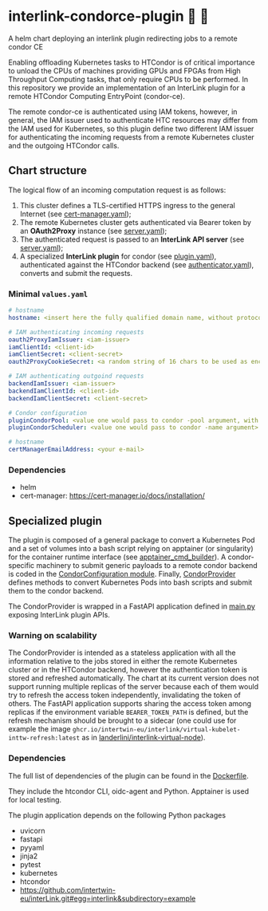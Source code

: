 # interlink-condorce-plugin 🦤 🐍
A helm chart deploying an interlink plugin redirecting jobs to a remote condor CE

Enabling offloading Kubernetes tasks to HTCondor is of critical importance to unload the CPUs of machines providing
GPUs and FPGAs from High Throughput Computing tasks, that only require CPUs to be performed.
In this repository we provide an implementation of an InterLink plugin for a remote HTCondor Computing EntryPoint 
(condor-ce). 

The remote condor-ce is authenticated using IAM tokens, however, in general, the IAM issuer used to 
authenticate HTC resources may differ from the IAM used for Kubernetes, so this plugin define two different IAM 
issuer for authenticating the incoming requests from a remote Kubernetes cluster and the outgoing HTCondor calls.

## Chart structure
The logical flow of an incoming computation request is as follows:
1. This cluster defines a TLS-certified HTTPS ingress to the general Internet
   (see [cert-manager.yaml](templates/cert-manager.yaml)); 
2. The remote Kubernetes cluster gets authenticated via Bearer token by an **OAuth2Proxy** instance
   (see [server.yaml](templates/server.yaml));
3. The authenticated request is passed to an **InterLink API server** (see [server.yaml](templates/server.yaml));
4. A specialized **InterLink plugin** for condor (see [plugin.yaml](templates/plugin.yaml)), 
   authenticated against the HTCondor backend
   (see [authenticator.yaml](templates/authenticator.yaml)), converts and submit the requests.

### Minimal `values.yaml`

```yaml
# hostname
hostname: <insert here the fully qualified domain name, without protocol>

# IAM authenticating incoming requests
oauth2ProxyIamIssuer: <iam-issuer>
iamClientId: <client-id>
iamClientSecret: <client-secret>
oauth2ProxyCookieSecret: <a random string of 16 chars to be used as encryption key)

# IAM authenticating outgoind requests
backendIamIssuer: <iam-issuer>
backendIamClientId: <client-id>
backendIamClientSecret: <client-secret>

# Condor configuration
pluginCondorPool: <value one would pass to condor -pool argument, with port>
pluginCondorScheduler: <value one would pass to condor -name argument>

# hostname
certManagerEmailAddress: <your e-mail>
```

### Dependencies 
 * helm
 * cert-manager: https://cert-manager.io/docs/installation/

## Specialized plugin
The plugin is composed of a general package to convert a Kubernetes Pod and a set of volumes into a bash script 
relying on apptainer (or singularity) for the container runtime interface 
(see [apptainer_cmd_builder](condorprovider/apptainer_cmd_builder)). 
A condor-specific machinery to submit generic payloads to a remote condor backend is coded in the 
[CondorConfiguration module](condorprovider/CondorConfiguration.py).
Finally, [CondorProvider](condorprovider/CondorProvider.py) defines methods to convert Kubernetes Pods into 
bash scripts and submit them to the condor backend. 

The CondorProvider is wrapped in a FastAPI application defined in [main.py](main.py) exposing InterLink plugin APIs.

### Warning on scalability
The CondorProvider is intended as a stateless application with all the information relative to the jobs stored in 
either the remote Kubernetes cluster or in the HTCondor backend, however the authentication token is stored and 
refreshed automatically. 
The chart at its current version does not support running multiple replicas of the server because each of them
would try to refresh the access token independently, invalidating the token of others. 
The FastAPI application supports sharing the access token among replicas if the environment variable `BEARER_TOKEN_PATH`
is defined, but the refresh mechanism should be brought to a sidecar 
(one could use for example the image `ghcr.io/intertwin-eu/interlink/virtual-kubelet-inttw-refresh:latest` as in 
[landerlini/interlink-virtual-node](https://github.com/landerlini/interlink-virtual-node)).

### Dependencies 
The full list of dependencies of the plugin can be found in the [Dockerfile](docker/Dockerfile). 

They include the htcondor CLI, oidc-agent and Python. 
Apptainer is used for local testing. 

The plugin application depends on the following Python packages 
 * uvicorn
 * fastapi
 * pyyaml
 * jinja2
 * pytest
 * kubernetes
 * htcondor
 * https://github.com/intertwin-eu/interLink.git#egg=interlink&subdirectory=example
